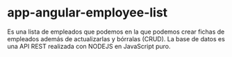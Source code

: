 # app-angular-employee-list
Es una lista de empleados que podemos en la que podemos crear fichas de empleados además de actualizarlas y bórralas (CRUD).  La base de datos es una API REST realizada con NODEJS en JavaScript puro. 
